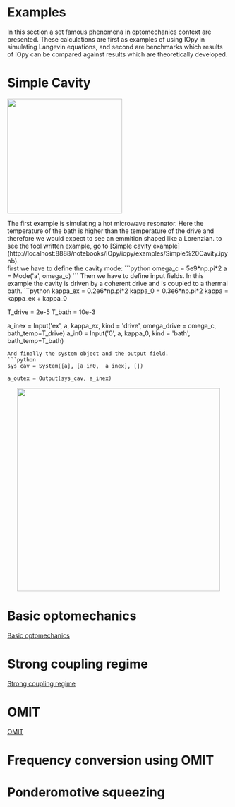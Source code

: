 # Examples
In this section a set famous phenomena in optomechanics context are presented. These calculations are first as examples of using IOpy in simulating Langevin equations, and second are benchmarks which results of IOpy can be compared against results which are theoretically developed.

# Simple Cavity 
<p align="left">
  <img width="260" src="\LC.png">
</p>
The first example is simulating a hot microwave resonator. Here the temperature of the bath is higher than the temperature of the drive and therefore we would expect to see an emmition shaped like a Lorenzian. to see the fool written example, go to [Simple cavity example](http://localhost:8888/notebooks/IOpy/iopy/examples/Simple%20Cavity.ipynb).
<br />first we have to define the cavity mode:
```python
omega_c = 5e9*np.pi*2
a = Mode('a', omega_c)
```
Then we have to define input fields. In this example the cavity is driven by a coherent drive and is coupled to a thermal bath.
```python
kappa_ex = 0.2e6*np.pi*2
kappa_0 = 0.3e6*np.pi*2
kappa = kappa_ex + kappa_0

T_drive = 2e-5
T_bath = 10e-3

a_inex = Input('ex', a, kappa_ex, kind = 'drive', omega_drive = omega_c, bath_temp=T_drive)
a_in0 = Input('0', a, kappa_0, kind = 'bath', bath_temp=T_bath)
```
And finally the system object and the output field.
```python
sys_cav = System([a], [a_in0,  a_inex], [])
```
```python
a_outex = Output(sys_cav, a_inex)
```

<p align="center">
  <img width="460" src="\simple_cavity_spectrum.png">
</p>


# Basic optomechanics
[Basic optomechanics](http://localhost:8888/notebooks/IOpy/iopy/examples/Basic%20Optomechanics.ipynb)

# Strong coupling regime
[Strong coupling regime](http://localhost:8888/notebooks/IOpy/iopy/examples/Strong%20Coupling%20Regime.ipynb)

# OMIT
[OMIT](http://localhost:8888/notebooks/IOpy/iopy/examples/OMIT.ipynb)

# Frequency conversion using OMIT

# Ponderomotive squeezing